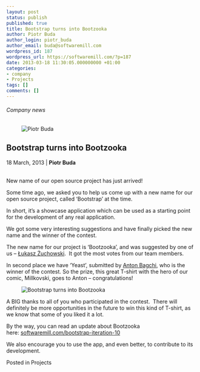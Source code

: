```yaml
---
layout: post
status: publish
published: true
title: Bootstrap turns into Bootzooka
author: Piotr Buda
author_login: piotr_buda
author_email: buda@softwaremill.com
wordpress_id: 187
wordpress_url: https://softwaremill.com/?p=187
date: 2013-03-18 11:30:05.000000000 +01:00
categories:
- company
- Projects
tags: []
comments: []
---
```


<h6>Company news</h6>
<div class="post-header clearfix">
<figure><div class="image"><img src="https://softwaremill.com/wp-content/uploads/2013/04/buda.jpg" alt="Piotr Buda"></div></figure><div class="title">
<h2 class="font-dark-blue font-normal">Bootstrap turns into Bootzooka</h2>18 March, 2013 | <b>Piotr Buda</b><br><br>
</div>
</div>
<div class="post-rows">
<div class="text">
<p>New name of our open source project has just arrived!</p>
<p>Some time ago, we asked you to help us come up with a new name for our open source project, called ‘Bootstrap’ at the time.</p>
<p>In short, it’s a showcase application which can be used as a starting point for the development of any real application.</p>
<p>We got some very interesting suggestions and have finally picked the new name and the winner of the contest.</p>
<p>The new name for our project is ‘Bootzooka’, and was suggested by one of us – <a href="https://twitter.com/Zuchos">Łukasz Żuchowski</a>.  It got the most votes from our team members.</p>
<p>In second place we have ‘Yeast’, submitted by <a href="https://twitter.com/travelsome">Anton Bagchi</a>, who is the winner of the contest. So the prize, this great T-shirt with the hero of our comic, Millkovski, goes to Anton – congratulations!</p>
</div>
<figure><img src="https://softwaremill.com/wp-content/uploads/2013/03/Millkovski_by_SoftwareMill.jpg" alt="Bootstrap turns into Bootzooka"></figure><div class="text">
<p>A BIG thanks to all of you who participated in the contest.  There will definitely be more opportunities in the future to win this kind of T-shirt, as we know that some of you liked it a lot.</p>
<p>By the way, you can read an update about Bootzooka here: <a href="http://softwaremill.com/bootstrap-iteration-10-angular-usage-improvements-rogue">softwaremill.com/bootstrap-iteration-10</a></p>
<p>We also encourage you to use the app, and even better, to contribute to its development.</p>
</div>
</div>
<div class="post-footer">Posted in Projects</div>

